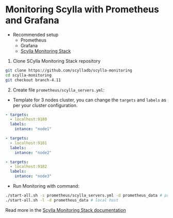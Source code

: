 # Monitoring Scylla with Prometheus and Grafana

- Recommended setup
  - Prometheus
  - Grafana
  - [Scylla Monitoring Stack](https://github.com/scylladb/scylla-monitoring)

1. Clone SCylla Monitoring Stack repository

```bash
git clone https://github.com/scylladb/scylla-monitoring
cd scylla-monitoring
git checkout branch-4.11
```

2. Create file `prometheus/scylla_servers.yml`:

- Template for 3 nodes cluster, you can change the `targets` and `labels` as per your cluster configuration.

```yml
- targets:
  - localhost:9180
  labels:
    intance: "node1"

- targets:
  - localhost:9181
  labels:
    intance: "node2"

- targets:
  - localhost:9182
  labels:
    intance: "node3"
```

- Run Monitoring with command:

```bash
./start-all.sh -s prometheus/scylla_servers.yml -d prometheus_data # production
./start-all.sh -l -d prometheus_data # local host
```

Read more in the [Scylla Monitoring Stack documentation](https://monitoring.docs.scylladb.com/stable/install/monitoring-stack.html)

